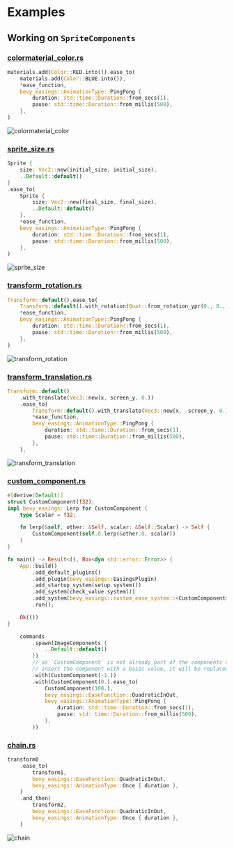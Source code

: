 # Examples

## Working on `SpriteComponents`

### [colormaterial_color.rs](https://github.com/mockersf/bevy_extra/blob/master/bevy_easings/examples/colormaterial_color.rs)

```rust
materials.add(Color::RED.into()).ease_to(
    materials.add(Color::BLUE.into()),
    *ease_function,
    bevy_easings::AnimationType::PingPong {
        duration: std::time::Duration::from_secs(1),
        pause: std::time::Duration::from_millis(500),
    },
)
```

![colormaterial_color](https://raw.githubusercontent.com/mockersf/bevy_extra/master/bevy_easings/examples/colormaterial_color.gif)

### [sprite_size.rs](https://github.com/mockersf/bevy_extra/blob/master/bevy_easings/examples/sprite_size.rs)

```rust
Sprite {
    size: Vec2::new(initial_size, initial_size),
    ..Default::default()
}
.ease_to(
    Sprite {
        size: Vec2::new(final_size, final_size),
        ..Default::default()
    },
    *ease_function,
    bevy_easings::AnimationType::PingPong {
        duration: std::time::Duration::from_secs(1),
        pause: std::time::Duration::from_millis(500),
    },
)
```

![sprite_size](https://raw.githubusercontent.com/mockersf/bevy_extra/master/bevy_easings/examples/sprite_size.gif)

### [transform_rotation.rs](https://github.com/mockersf/bevy_extra/blob/master/bevy_easings/examples/transform_rotation.rs)

```rust
Transform::default().ease_to(
    Transform::default().with_rotation(Quat::from_rotation_ypr(0., 0., 3.1415 / 2.)),
    *ease_function,
    bevy_easings::AnimationType::PingPong {
        duration: std::time::Duration::from_secs(1),
        pause: std::time::Duration::from_millis(500),
    },
)
```

![transform_rotation](https://raw.githubusercontent.com/mockersf/bevy_extra/master/bevy_easings/examples/transform_rotation.gif)

### [transform_translation.rs](https://github.com/mockersf/bevy_extra/blob/master/bevy_easings/examples/transform_translation.rs)

```rust
Transform::default()
    .with_translate(Vec3::new(x, screen_y, 0.))
    .ease_to(
        Transform::default().with_translate(Vec3::new(x, -screen_y, 0.)),
        *ease_function,
        bevy_easings::AnimationType::PingPong {
            duration: std::time::Duration::from_secs(1),
            pause: std::time::Duration::from_millis(500),
        },
    ),
```

![transform_translation](https://raw.githubusercontent.com/mockersf/bevy_extra/master/bevy_easings/examples/transform_translation.gif)

### [custom_component.rs](https://github.com/mockersf/bevy_extra/blob/master/bevy_easings/examples/custom_component.rs)

```rust
#[derive(Default)]
struct CustomComponent(f32);
impl bevy_easings::Lerp for CustomComponent {
    type Scalar = f32;

    fn lerp(&self, other: &Self, scalar: &Self::Scalar) -> Self {
        CustomComponent(self.0.lerp(&other.0, scalar))
    }
}
```

```rust
fn main() -> Result<(), Box<dyn std::error::Error>> {
    App::build()
        .add_default_plugins()
        .add_plugin(bevy_easings::EasingsPlugin)
        .add_startup_system(setup.system())
        .add_system(check_value.system())
        .add_system(bevy_easings::custom_ease_system::<CustomComponent>.system())
        .run();

    Ok(())
}
```

```rust
    commands
        .spawn(ImageComponents {
            ..Default::default()
        })
        // as `CustomComponent` is not already part of the components of the entity, 
        // insert the component with a basic value, it will be replaced immediately
        .with(CustomComponent(-1.))
        .with(CustomComponent(0.).ease_to(
            CustomComponent(100.),
            bevy_easings::EaseFunction::QuadraticInOut,
            bevy_easings::AnimationType::PingPong {
                duration: std::time::Duration::from_secs(1),
                pause: std::time::Duration::from_millis(500),
            },
        ))
```

### [chain.rs](https://github.com/mockersf/bevy_extra/blob/master/bevy_easings/examples/chain.rs)

```rust
transform0
    .ease_to(
        transform1,
        bevy_easings::EaseFunction::QuadraticInOut,
        bevy_easings::AnimationType::Once { duration },
    )
    .and_then(
        transform2,
        bevy_easings::EaseFunction::QuadraticInOut,
        bevy_easings::AnimationType::Once { duration },
    )
```

![chain](https://raw.githubusercontent.com/mockersf/bevy_extra/master/bevy_easings/examples/chain.gif)
